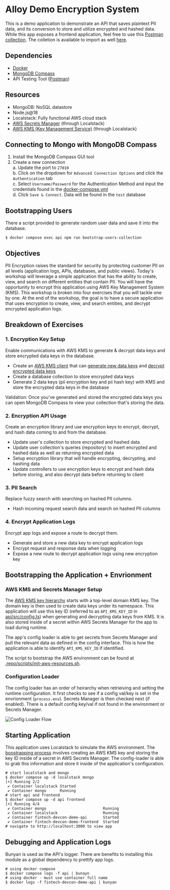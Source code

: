# Alloy Demo Encryption System

This is a demo application to demonstrate an API that saves plaintext PII data, and its conversion to store and utilize encrypted and hashed data. While this app exposes a frontend application, feel free to use this [Postman collection](https://www.postman.com/telecoms-geologist-30657333/workspace/data-encryption-system/request/28416953-c93ebce3-7aee-47b1-be86-5aa7a4616892). The colletion is available to import as well [here](./.repo/postman-collection.json).

## Dependencies

- [Docker](https://docs.docker.com/engine/install)
- [MongoDB Compass](https://www.mongodb.com/try/download/compass)
- API Testing Tool ([Postman](https://www.postman.com/))

## Resources

- MongoDB: NoSQL datastore
- Node.js@18
- Localstack: Fully functional AWS cloud stack
- [AWS Secrets Manager](https://docs.aws.amazon.com/AWSJavaScriptSDK/v3/latest/client/secrets-manager/) (through Localstack)
- [AWS KMS (Key Management Service)](https://docs.aws.amazon.com/AWSJavaScriptSDK/v3/latest/client/kms/) (through Localstack)


## Connecting to Mongo with MongoDB Compass

1. Install the MongoDB Compass GUI tool
2. Create a new connection <br>
  a. Update the port to `27010` <br>
  b. Click on the dropdown for `Advanced Connection Options` and click the `Authentication` tab <br>
  c. Select `Username/Password` for the Authentication Method and input the credentials found in the [docker-compose.yml](https://github.com/UseAlloy/fintech-devcon-demo/blob/main/docker-compose.yml#L8-L9) <br>
  d. Click `Save & Connect`. Data will be found in the `test` database <br>

## Bootstrapping Users

There a script provided to generate random user data and save it into the database.

```shell
$ docker compose exec api npm run bootstrap-users-collection
```


## Objectives

PII Encryption raises the standard for security by protecting customer PII on all levels (application logs, APIs, databases, and public views). Today's workshop will leverage a simple application that has the ability to create, view, and search on different entities that contain PII. You will have the opportunity to encrypt this application using AWS Key Management System (KMS). This workshop is broken into four exercises that you will tackle one by one. At the end of the workshop, the goal is to have a secure application that uses encryption to create, view, and search entities, and decrypt encrypted application logs.


## Breakdown of Exercises

### 1. Encryption Key Setup

Enable communications with AWS KMS to generate & decrypt data keys and store encrypted data keys in the database.

- Create an [AWS KMS client](https://docs.aws.amazon.com/AWSJavaScriptSDK/v3/latest/client/kms) that can [generate new data keys](https://docs.aws.amazon.com/AWSJavaScriptSDK/v3/latest/client/kms/command/GenerateDataKeyCommand) and [decrypt encrypted data keys](https://docs.aws.amazon.com/AWSJavaScriptSDK/v3/latest/client/kms/command/DecryptCommand)
- Create a database collection to store encrypted data keys
- Generate 2 data keys (pii encryption key and pii hash key) with KMS and store the encrypted data keys in the database

Validation: Once you've generated and stored the encrypted data keys you can open MongoDB Compass to view your collection that's storing the data.

### 2. Encryption API Usage

Create an encryption library and use encryption keys to encrypt, decrypt, and hash data coming to and from the database.

- Update user's collection to store encrypted and hashed data
- Update user collection's queries (repository) to insert encrypted and hashed data as well as returning encrypted data
- Setup encryption library that will handle encrypting, decrypting, and hashing data
- Update controllers to use encryption keys to encrypt and hash data before storing, and also decrypt data before returning to client

### 3. PII Search

Replace fuzzy search with searching on hashed PII columns.

- Hash incoming request search data and search on hashed PII columns

### 4. Encrypt Application Logs

Encrypt app logs and expose a route to decrypt them.

- Generate and store a new data key to encrypt application logs
- Encrypt request and response data when logging
- Expose a new route to decrypt application logs using new encryption key


## Bootstrapping the Application  + Envrionment

### AWS KMS and Secrets Manager Setup

The [AWS KMS key hierarchy](https://docs.aws.amazon.com/kms/latest/cryptographic-details/key-hierarchy.html) starts with a top-level domain KMS key. The domain key is then used to create data keys under its namespace. This application will use this key ID (referred to as `API_KMS_KEY_ID` in [api/src/config.ts](https://github.com/UseAlloy/fintech-devcon-demo/blob/main/api/src/config.ts#L13)) when generating and decrypting data keys from KMS. It is also stored inside of a secret within AWS Secrets Manager for the app to load during runtime.

The app's config loader is able to get secrets from Secrets Manager and pull the relevant data as defined in the config interface. This is how the application is able to identify `API_KMS_KEY_ID` if identified.

The script to bootstrap the AWS environment can be found at [.repo/scripts/init-aws-resources.sh](https://github.com/UseAlloy/fintech-devcon-demo/blob/encrypt-logs/.repo/scripts/init-aws-resources.sh).

### Configuration Loader

The config loader has an order of heirarchy when retrieiving and setting the runtime configuration. It first checks to see if a config val/key is set in the envrionment (`process.env`). Secrets Manager is then checked next (if enabled). There is a default config key/val if not found in the environment or Secrets Manager.

![Config Loader Flow](https://www.websequencediagrams.com/cgi-bin/cdraw?lz=dGl0bGUgQ29uZmlndXJhdGlvbiBMb2FkZXIKCnBhcnRpY2lwYW50ABsHABQHIGFzIGMALgUAFw1FbnZpcm9ubWVudCBhcyBlbnYANg1TZWNyZXRzIE1hbmFnAD8Gc20AWA1EZWZhdWwAZAlhcyBkAAwGCgpub3RlIG92ZXIAcgcsABMHOiBnZXQAgQYHAIE4CHZhbHVlCgCBGwYtPitlbnYAGgwAGQYgZnJvbSBwcm9jZXNzLmVudgplbnYtPi0AgVEGOgAeDm5vdCBmb3VuZABLCnNtADwYcwCBYgUKc20AIysAgToTAIEbDACBfwcAgmwIAIIOBwCBIwtyZXR1cm4AgiYJAIFdDQo&s=default)


## Starting Application

This application uses Localstack to simulate the AWS environment. The [boostrapping process](https://github.com/UseAlloy/fintech-devcon-demo/blob/main/.repo/scripts/init-aws-resources.sh) involves creating an AWS KMS key and storing the key ID inside of a secret in AWS Secrets Manager. The config-loader is able to grab this information and store it inside of the application's configuration.

```shell
# start localstack and mongo
$ docker compose up -d localstack mongo
[+] Running 2/2
 ✔ Container localstack Started
 ✔ Container mongo      Running
# start api and frontend
$ docker compose up -d api frontend
[+] Running 4/4
 ✔ Container mongo                         Running
 ✔ Container localstack                    Running
 ✔ Container fintech-devcon-demo-api       Started
 ✔ Container fintech-devcon-demo-frontend  Started
# navigate to http://localhost:3000 to view app
```

## Debugging and Application Logs

Bunyan is used as the API's logger. There are benefits to installing this module as a global dependency to prettify app logs.

```shell
# using docker compose
$ docker compose logs -f api | bunayn
# using docker - must use container full name
$ docker logs -f fintech-devcon-demo-api | bunyan
```
